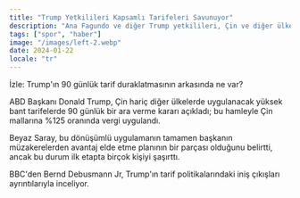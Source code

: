 ```yaml
---
title: "Trump Yetkilileri Kapsamlı Tarifeleri Savunuyor"
description: "Ana Fagundo ve diğer Trump yetkilileri, Çin ve diğer ülkeler üzerinde uygulanan kapsamlı tarifeleri savunuyor."
tags: ["spor", "haber"]
image: "/images/left-2.webp"
date: 2024-01-22
locale: "tr"
---
```


İzle: Trump'ın 90 günlük tarif duraklatmasının arkasında ne var?

ABD Başkanı Donald Trump, Çin hariç diğer ülkelerde uygulanacak yüksek bant tarifelerde 90 günlük bir ara verme kararı açıkladı; bu hamleyle Çin mallarına %125 oranında vergi uygulandı.

Beyaz Saray, bu dönüşümlü uygulamanın tamamen başkanın müzakerelerden avantaj elde etme planının bir parçası olduğunu belirtti, ancak bu durum ilk etapta birçok kişiyi şaşırttı.

BBC'den Bernd Debusmann Jr, Trump'ın tarif politikalarındaki iniş çıkışları ayrıntılarıyla inceliyor.
